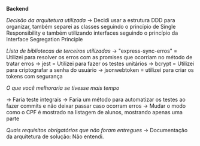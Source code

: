 **Backend**

*Decisão da arquitetura utilizada*
-> Decidi usar a estrutura DDD para organizar, também separei as classes seguindo o princípio de Single Responsibility e também utilizando interfaces seguindo o princípio da Interface Segregation Principle

*Lista de bibliotecas de terceiros utilizadas*
-> "express-sync-erros" = Utilizei para resolver os erros com as promises que ocorriam no método de tratar erros
-> jest = Utilizei para fazer os testes unitários
-> bcrypt = Utilizei para criptografar a senha do usuário
-> jsonwebtoken = utilizei para criar os tokens com segurança

*O que você melhoraria se tivesse mais tempo*

-> Faria teste integrais
-> Faria um método para automatizar os testes ao fazer commits e não deixar passar caso ocorram erros
-> Mudar o modo como o CPF é mostrado na listagem de alunos, mostrando apenas uma parte

*Quais requisitos obrigatórios que não foram entregues*
-> Documentação da arquitetura de solução: Não entendi.